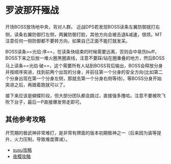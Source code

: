 # 罗波那歼殛战

开场BOSS放场地中央，背对人群。
<img class="no-zoom sm-icon" :src="$withBase('/images/jobs/dps.png')" height="20">近战DPS若发现BOSS读条左翼防御就打右侧，读条右翼防御打左侧，两翼防御打脸，其他方向会被<Status :id="680" name="招架" />击退&减速，很烦。<img class="no-zoom sm-icon" :src="$withBase('/images/jobs/tank.png')" height="20">MT注意任何一侧防御都不要转方向，如果自己正面不能打就发呆。

BOSS读条==光焰·序==，在读条快结束的时候需要远离，否则会中易伤buff，BOSS下来之后放一堆火圈黑圈直线，注意不要踩/站在圈重叠的地方，然后BOSS马上读条==光焰·破==，这个需要<img class="no-zoom sm-icon" :src="$withBase('/images/jobs/tank.png')" height="20"><img class="no-zoom sm-icon" :src="$withBase('/images/jobs/healer.png')" height="20"><img class="no-zoom sm-icon" :src="$withBase('/images/jobs/dps.png')" height="20">所有人站到BOSS背后输出，BOSS会释放分身并按顺序突进，找到前两个出现的分身，并前往第一个分身的安全方向(比如第二个分身出现在第一个分身左侧，那就去第一个分身右侧等待)，等BOSS分身开始突进之后，再跟着跑就可以了。

接下来应该是蝴蝶阶段，但大部分团队都会跳过，直接强多撸哈。注意不要被吹飞吹下台子，最后一P直接爆发带走即可。

## 其他参考攻略

开荒期的极武神非常难打，是非常有牌面的版本初期极神之一（后来因为装等提升，火力压制，导致难度骤减）。

* [susu攻略](https://www.ffxiv.cn/detail/article/90)
* [夜樱攻略](https://bbs.nga.cn/read.php?tid=8619157)